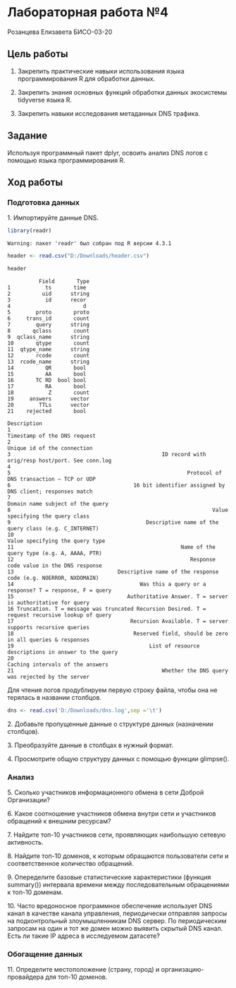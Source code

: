 # Лабораторная работа №4
Розанцева Елизавета БИСО-03-20

## Цель работы

1.  Закрепить практические навыки использования языка программирования R
    для обработки данных.

2.  Закрепить знания основных функций обработки данных экосистемы
    tidyverse языка R.

3.  Закрепить навыки исследования метаданных DNS трафика.

## Задание

Используя программный пакет dplyr, освоить анализ DNS логов с помощью
языка программирования R.

## Ход работы

### Подготовка данных

1\. Импортируйте данные DNS.

``` r
library(readr)
```

    Warning: пакет 'readr' был собран под R версии 4.3.1

``` r
header <- read.csv("D:/Downloads/header.csv")
```

``` r
header
```

              Field       Type
    1           ts       time 
    2          uid      string
    3           id      recor 
    4                       d 
    5        proto       proto
    6     trans_id       count
    7        query      string
    8       qclass       count
    9  qclass_name      string
    10       qtype       count
    11  qtype_name      string
    12       rcode       count
    13  rcode_name      string
    14          QR       bool 
    15          AA       bool 
    16       TC RD  bool bool 
    17          RA       bool 
    18           Z       count
    19     answers      vector
    20        TTLs      vector
    21    rejected       bool 
                                                                                           Description
    1                                                                    Timestamp of the DNS request 
    2                                                                     Unique id of the connection 
    3                                                ID record with orig/resp host/port. See conn.log 
    4                                                                                                 
    5                                                        Protocol of DNS transaction – TCP or UDP 
    6                                       16 bit identifier assigned by DNS client; responses match 
    7                                                                Domain name subject of the query 
    8                                                                Value specifying the query class 
    9                                           Descriptive name of the query class (e.g. C_INTERNET) 
    10                                                                Value specifying the query type 
    11                                                     Name of the query type (e.g. A, AAAA, PTR) 
    12                                                        Response code value in the DNS response 
    13                                 Descriptive name of the response code (e.g. NOERROR, NXDOMAIN) 
    14                                        Was this a query or a response? T = response, F = query 
    15                                    Authoritative Answer. T = server is authoritative for query 
    16 Truncation. T = message was truncated Recursion Desired. T = request recursive lookup of query 
    17                                     Recursion Available. T = server supports recursive queries 
    18                                      Reserved field, should be zero in all queries & responses 
    19                                           List of resource descriptions in answer to the query 
    20                                                               Caching intervals of the answers 
    21                                               Whether the DNS query was rejected by the server 

Для чтения логов продублируем первую строку файла, чтобы она не терялась
в названии столбцов.

``` r
dns <- read.csv('D:/Downloads/dns.log',sep ='\t')
```

2\. Добавьте пропущенные данные о структуре данных (назначении
столбцов).

3\. Преобразуйте данные в столбцах в нужный формат.

4\. Просмотрите общую структуру данных с помощью функции glimpse().

### Анализ

5\. Сколько участников информационного обмена в сети Доброй Организации?

6\. Какое соотношение участников обмена внутри сети и участников
обращений к внешним ресурсам?

7\. Найдите топ-10 участников сети, проявляющих наибольшую сетевую
активность.

8\. Найдите топ-10 доменов, к которым обращаются пользователи сети и
соответственное количество обращений.

9\. Опеределите базовые статистические характеристики (функция
summary()) интервала времени между последовательным обращениями к топ-10
доменам.

10\. Часто вредоносное программное обеспечение использует DNS канал в
качестве канала управления, периодически отправляя запросы на
подконтрольный злоумышленникам DNS сервер. По периодическим запросам на
один и тот же домен можно выявить скрытый DNS канал. Есть ли такие IP
адреса в исследуемом датасете?

### Обогащение данных

11\. Определите местоположение (страну, город) и организацию-провайдера
для топ-10 доменов.
